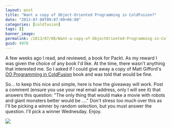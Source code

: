```yaml
---
layout: post
title: "Want a copy of Object-Oriented Programming in ColdFusion?"
date: "2013-07-08T09:07:00+06:00"
categories: [coldfusion]
tags: []
banner_image: 
permalink: /2013/07/08/Want-a-copy-of-ObjectOriented-Programming-in-ColdFusion
guid: 4978
---
```


A few weeks ago I read, and reviewed, a book for Packt. As my reward I was given the choice of any book I'd like. At the time, there wasn't anything that interested me. So I asked if I could give away a copy of Matt Gifford's <a href="http://www.packtpub.com/object-oriented-programming-coldfusion/book">OO Programming in ColdFusion</a> book and was told that would be fine. 

So... to keep this nice and simple, here is how the giveaway will work. Post a comment (ensure you use your real email address, only I will see it) that answers this question: "The only thing that would make a movie with robots and giant monsters better would be ...." Don't stress too much over this as I'll be picking a winner by random selection, but you must answer the question. I'll pick a winner Wednesday. Enjoy.

<img src="https://static.raymondcamden.com/images/6323_MockupCover.jpg" />